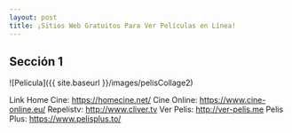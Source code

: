 ```yaml
---
layout: post
title: ¡Sitios Web Gratuitos Para Ver Películas en Línea!
---
```


## Sección 1
![Pelicula]({{ site.baseurl }}/images/pelisCollage2)

Link
Home Cine: https://homecine.net/
Cine Online: https://www.cine-online.eu/
Repelistv: http://www.cliver.tv
Ver Pelis: http://ver-pelis.me
Pelis Plus: https://www.pelisplus.to/

